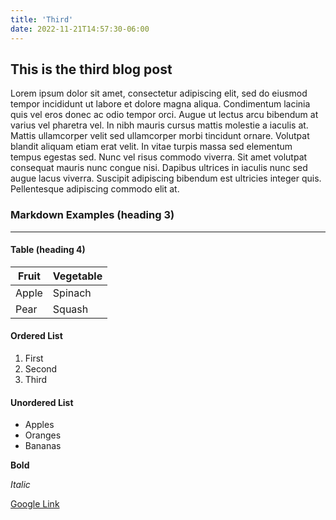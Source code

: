 ```yaml
---
title: 'Third'
date: 2022-11-21T14:57:30-06:00
---
```


## This is the third blog post

Lorem ipsum dolor sit amet, consectetur adipiscing elit, sed do eiusmod tempor incididunt ut labore et dolore magna aliqua. Condimentum lacinia quis vel eros donec ac odio tempor orci. Augue ut lectus arcu bibendum at varius vel pharetra vel. In nibh mauris cursus mattis molestie a iaculis at. Mattis ullamcorper velit sed ullamcorper morbi tincidunt ornare. Volutpat blandit aliquam etiam erat velit. In vitae turpis massa sed elementum tempus egestas sed. Nunc vel risus commodo viverra. Sit amet volutpat consequat mauris nunc congue nisi. Dapibus ultrices in iaculis nunc sed augue lacus viverra. Suscipit adipiscing bibendum est ultricies integer quis. Pellentesque adipiscing commodo elit at.

### Markdown Examples (heading 3)

---

#### Table (heading 4)

| Fruit | Vegetable |
| ----- | --------- |
| Apple | Spinach   |
| Pear  | Squash    |

#### Ordered List

1. First
2. Second
3. Third

#### Unordered List

- Apples
- Oranges
- Bananas

**Bold**

_Italic_

[Google Link](https://www.google.com)
